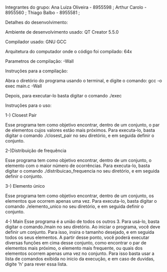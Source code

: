 Integrantes do grupo:
Ana Luiza Oliveira - 8955598 ; 
Arthur Carolo - 8955560 ; 
Thiago Balbo - 8955581 ;

Detalhes do desenvolvimento:

Ambiente de desenvolvimento usado: QT Creator 5.5.0

Compilador usado: GNU GCC

Arquitetura do computador onde o código foi compilado: 64x

Parametros de compilação: -Wall


Instruções para a compilação:

Abra o diretório do programa usando o terminal, e digite o comando:
gcc -o exec main.c -Wall

Depois, para executar-lo basta digitar o comando ./exec


Instruções para o uso:

1-) Closest Pair

Esse programa tem como objetivo encontrar, dentro de um conjunto, o par de elementos cujos valores estão mais próximos. Para executa-lo, basta digitar o comando ./closest_pair no seu diretório, e em seguida definir o conjunto.

2-)Distribuição de frequência

Esse programa tem como objetivo encontrar, dentro de um conjunto, o elemento com o maior número de ocorrências. Para executa-lo, basta digitar o comando ./distribuicao_frequencia no seu diretório, e em seguida definir o conjunto.

3-) Elemento único

Esse programa tem como objetivo encontrar, dentro de um conjunto, os elementos que ocorrem apenas uma vez. Para executa-lo, basta digitar o comando ./elemento_unico no seu diretório, e em seguida definir o conjunto.

4-) Main
Esse programa é a união de todos os outros 3. Para usá-lo, basta digitar o comando./main no seu diretório. Ao iniciar o programa, você deve definir um conjunto. Para isso, insira o tamanho desejado, e em seguida todos os seus elementos. A partir desse ponto, você poderá executar diversas funções em cima desse conjunto, como encontrar o par de elementos mais próximo, o elemento mais frequente, ou quais dos elementos ocorrem apenas uma vez no conjunto. Para isso basta usar a lista de comandos exibida no inicio da execução, e em caso de duvidas, digite 'h' para rever essa lista.
